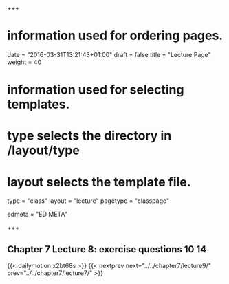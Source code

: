 +++
# information used for ordering pages.
date = "2016-03-31T13:21:43+01:00"
draft = false
title = "Lecture Page"
weight = 40

# information used for selecting templates.
# type selects the directory in /layout/type
# layout selects the template file.

type   = "class"
layout = "lecture"
pagetype = "classpage"





edmeta = "ED META"

+++
## Chapter 7 Lecture 8: exercise questions 10 14
{{< dailymotion x2bt68s >}}
{{< nextprev next="../../chapter7/lecture9/"     prev="../../chapter7/lecture7/"  >}}

